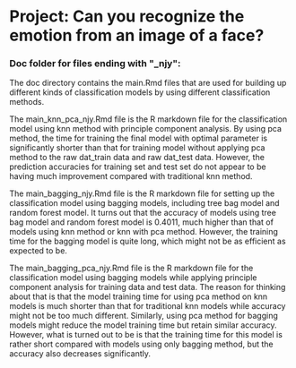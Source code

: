 # Project: Can you recognize the emotion from an image of a face?

### Doc folder for files ending with "_njy":

The doc directory contains the main.Rmd files that are used for building up different kinds of classification models by using different classification methods.

The main_knn_pca_njy.Rmd file is the R markdown file for the classification model using knn method with principle component analysis. By using pca method, the time for training the final model with optimal parameter is significantly shorter than that for training model without applying pca method to the raw dat_train data and raw dat_test data. However, the prediction accuracies for training set and test set do not appear to be having much improvement compared with traditional knn method.

The main_bagging_njy.Rmd file is the R markdown file for setting up the classification model using bagging models, including tree bag model and random forest model. It turns out that the accuracy of models using tree bag model and random forest model is 0.4011, much higher than that of models using knn method or knn with pca method. However, the training time for the bagging model is quite long, which might not be as efficient as expected to be.

The main_bagging_pca_njy.Rmd file is the R markdown file for the classification model using bagging models while applying principle component analysis for training data and test data. The reason for thinking about that is that the model training time for using pca method on knn models is much shorter than that for traditional knn models while accuracy might not be too much different. Similarly, using pca method for bagging models might reduce the model training time but retain similar accuracy. However, what is turned out to be is that the training time for this model is rather short compared with models using only bagging method, but the accuracy also decreases significantly.
